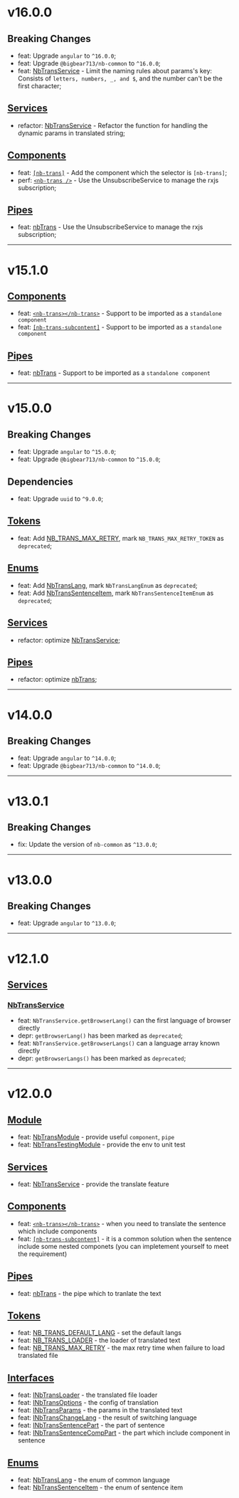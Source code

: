 # v16.0.0
## Breaking Changes
- feat: Upgrade `angular` to `^16.0.0`;
- feat: Upgrade `@bigbear713/nb-common` to `^16.0.0`;
- feat: [NbTransService](https://github.com/bigBear713/nb-trans/blob/master/projects/nb-trans/README.md#nbtransservice "NbTransService") - Limit the naming rules about params's key: Consists of `letters, numbers, _, and $`, and the number can't be the first character;

## [Services](https://github.com/bigBear713/nb-trans/blob/master/projects/nb-trans/README.md#Services "Services")
- refactor: [NbTransService](https://github.com/bigBear713/nb-trans/blob/master/projects/nb-trans/README.md#nbtransservice "NbTransService") - Refactor the function for handling the dynamic params in translated string;

## [Components](https://github.com/bigBear713/nb-trans/blob/master/projects/nb-trans/README.md#Components "Components")
- feat: [`[nb-trans]`](https://github.com/bigBear713/nb-trans/blob/master/projects/nb-trans/README.md#nb-trans) - Add the component which the selector is `[nb-trans]`;
- perf: [`<nb-trans />`](https://github.com/bigBear713/nb-trans/blob/master/projects/nb-trans/README.md#nb-transnb-trans) - Use the UnsubscribeService to manage the rxjs subscription;

## [Pipes](https://github.com/bigBear713/nb-trans/blob/master/projects/nb-trans/README.CN.md#Pipes "Pipes")
- feat: [nbTrans](https://github.com/bigBear713/nb-trans/blob/master/projects/nb-trans/README.CN.md#nbtrans-transformkey-string-options-inbtransoptions-string) - Use the UnsubscribeService to manage the rxjs subscription;

---

# v15.1.0
## [Components](https://github.com/bigBear713/nb-trans/blob/master/projects/nb-trans/README.md#Components "Components")
- feat: [`<nb-trans></nb-trans>`](https://github.com/bigBear713/nb-trans/blob/master/projects/nb-trans/README.md#nb-transnb-trans) - Support to be imported as a `standalone component`
- feat: [`[nb-trans-subcontent]`](https://github.com/bigBear713/nb-trans/blob/master/projects/nb-trans/README.md#nb-trans-subcontent) - Support to be imported as a `standalone component`

## [Pipes](https://github.com/bigBear713/nb-trans/blob/master/projects/nb-trans/README.md#Pipes "Pipes")
- feat: [nbTrans](https://github.com/bigBear713/nb-trans/blob/master/projects/nb-trans/README.md#nbtrans-transformkey-string-options-inbtransoptions-string) - Support to be imported as a `standalone component`

---

# v15.0.0
## Breaking Changes
- feat: Upgrade `angular` to `^15.0.0`;
- feat: Upgrade `@bigbear713/nb-common` to `^15.0.0`;

## Dependencies
- feat: Upgrade `uuid` to `^9.0.0`;

## [Tokens](https://github.com/bigBear713/nb-trans/blob/master/projects/nb-trans/README.md#Tokens "Tokens")
- feat: Add [NB_TRANS_MAX_RETRY](https://github.com/bigBear713/nb-trans/blob/master/projects/nb-trans/README.md#nb_trans_max_retry), mark `NB_TRANS_MAX_RETRY_TOKEN` as `deprecated`;

## [Enums](https://github.com/bigBear713/nb-trans/blob/master/projects/nb-trans/README.md#Enums "Enums")
- feat: Add [NbTransLang](https://github.com/bigBear713/nb-trans/blob/master/projects/nb-trans/README.md#nbtranslang), mark `NbTransLangEnum` as `deprecated`;
- feat: Add [NbTransSentenceItem](https://github.com/bigBear713/nb-trans/blob/master/projects/nb-trans/README.md#nbtranssentenceitem), mark `NbTransSentenceItemEnum` as `deprecated`;

## [Services](https://github.com/bigBear713/nb-trans/blob/master/projects/nb-trans/README.md#Services "Services")
- refactor: optimize [NbTransService](https://github.com/bigBear713/nb-trans/blob/master/projects/nb-trans/README.md#nbtransservice "NbTransService");

## [Pipes](https://github.com/bigBear713/nb-trans/blob/master/projects/nb-trans/README.md#Pipes "Pipes")
- refactor: optimize [nbTrans](https://github.com/bigBear713/nb-trans/blob/master/projects/nb-trans/README.md#nbtrans-transformkey-string-options-inbtransoptions-string);

---

# v14.0.0
## Breaking Changes
- feat: Upgrade `angular` to `^14.0.0`;
- feat: Upgrade `@bigbear713/nb-common` to `^14.0.0`;

---

# v13.0.1
## Breaking Changes
- fix: Update the version of `nb-common` as `^13.0.0`;

---

# v13.0.0
## Breaking Changes
- feat: Upgrade `angular` to `^13.0.0`;

---

# v12.1.0
## [Services](https://github.com/bigBear713/nb-trans/blob/master/projects/nb-trans/README.md#Services "Services")
### [NbTransService](https://github.com/bigBear713/nb-trans/blob/master/projects/nb-trans/README.md#nbtransservice "NbTransService")
- feat: `NbTransService.getBrowserLang()` can the first language of browser directly
- depr: `getBrowserLang()` has been marked as `deprecated`;
- feat: `NbTransService.getBrowserLangs()` can a language array known directly
- depr: `getBrowserLangs()` has been marked as `deprecated`;

---

# v12.0.0
## [Module](https://github.com/bigBear713/nb-trans/blob/master/projects/nb-trans/README.md#Module "Module")
- feat: [NbTransModule](https://github.com/bigBear713/nb-trans/blob/master/projects/nb-trans/README.md#nbtransmodule) - provide useful `component`, `pipe`
- feat: [NbTransTestingModule](https://github.com/bigBear713/nb-trans/blob/master/projects/nb-trans/README.md#nbtranstestingmodule) - provide the env to unit test

## [Services](https://github.com/bigBear713/nb-trans/blob/master/projects/nb-trans/README.md#Services "Services")
- feat: [NbTransService](https://github.com/bigBear713/nb-trans/blob/master/projects/nb-trans/README.md#nbtransservice "NbTransService") - provide the translate feature

## [Components](https://github.com/bigBear713/nb-trans/blob/master/projects/nb-trans/README.md#Components "Components")
- feat: [`<nb-trans></nb-trans>`](https://github.com/bigBear713/nb-trans/blob/master/projects/nb-trans/README.md#nb-transnb-trans) - when you need to translate the sentence which include components
- feat: [`[nb-trans-subcontent]`](https://github.com/bigBear713/nb-trans/blob/master/projects/nb-trans/README.md#nb-trans-subcontent) - it is a common solution when the sentence include some nested componets (you can impletement yourself to meet the requirement)

## [Pipes](https://github.com/bigBear713/nb-trans/blob/master/projects/nb-trans/README.md#Pipes "Pipes")
- feat: [nbTrans](https://github.com/bigBear713/nb-trans/blob/master/projects/nb-trans/README.md#nbtrans-transformkey-string-options-inbtransoptions-string) - the pipe which to tranlate the text

## [Tokens](https://github.com/bigBear713/nb-trans/blob/master/projects/nb-trans/README.md#Tokens "Tokens")
- feat: [NB_TRANS_DEFAULT_LANG](https://github.com/bigBear713/nb-trans/blob/master/projects/nb-trans/README.md#nb_trans_default_lang) - set the default langs
- feat: [NB_TRANS_LOADER](https://github.com/bigBear713/nb-trans/blob/master/projects/nb-trans/README.md#nb_trans_loader) - the loader of translated text
- feat: [NB_TRANS_MAX_RETRY](https://github.com/bigBear713/nb-trans/blob/master/projects/nb-trans/README.md#nb_trans_max_retry) - the max retry time when failure to load translated file

## [Interfaces](https://github.com/bigBear713/nb-trans/blob/master/projects/nb-trans/README.md#Interfaces "Interfaces")
- feat: [INbTransLoader](https://github.com/bigBear713/nb-trans/blob/master/projects/nb-trans/README.md#inbtransloader) - the translated file loader
- feat: [INbTransOptions](https://github.com/bigBear713/nb-trans/blob/master/projects/nb-trans/README.md#inbtransoptions) - the config of translation
- feat: [INbTransParams](https://github.com/bigBear713/nb-trans/blob/master/projects/nb-trans/README.md#inbtransparams) - the params in the translated text
- feat: [INbTransChangeLang](https://github.com/bigBear713/nb-trans/blob/master/projects/nb-trans/README.md#inbtranschangelang) - the result of switching language
- feat: [INbTransSentencePart](https://github.com/bigBear713/nb-trans/blob/master/projects/nb-trans/README.md#inbtranssentencepart) - the part of sentence
- feat: [INbTransSentenceCompPart](https://github.com/bigBear713/nb-trans/blob/master/projects/nb-trans/README.md#inbtranssentencecomppart) - the part which include component in sentence

## [Enums](https://github.com/bigBear713/nb-trans/blob/master/projects/nb-trans/README.md#Enums "Enums")
- feat: [NbTransLang](https://github.com/bigBear713/nb-trans/blob/master/projects/nb-trans/README.md#nbtranslang) - the enum of common language
- feat: [NbTransSentenceItem](https://github.com/bigBear713/nb-trans/blob/master/projects/nb-trans/README.md#nbtranssentenceitem) - the enum of sentence item